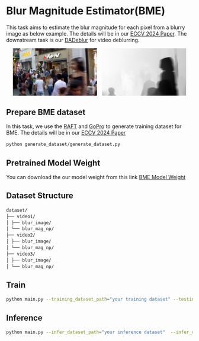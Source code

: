 # Blur Magnitude Estimator(BME)
This task aims to estimate the blur magnitude for each pixel from a blurry image as below example. The details will be in our [ECCV 2024 Paper](https://arxiv.org/abs/2407.09059). The downstream task is our [DADeblur](https://github.com/Jin-Ting-He/DADeblur) for video deblurring.
<p align="center">
  <img src="assets/blur_img.png" alt="Blurry Image" width="45%" style="margin-right: 10px;">
  <img src="assets/blur_mag.png" alt="Blur Magnitude" width="45%">
</p>
<!-- ![Blurry Image](assets/blur_img.png)
![Blur Magnitude](assets/blur_mag.png) -->

## Prepare BME dataset
In this task, we use the [RAFT](https://github.com/princeton-vl/RAFT) and [GoPro](https://seungjunnah.github.io/Datasets/gopro.html) to generate training dataset for BME. The details will be in our [ECCV 2024 Paper](https://arxiv.org/abs/2407.09059)

```bash
python generate_dataset/generate_dataset.py
```

## Pretrained Model Weight
You can download the our model weight from this link
[BME Model Weight](https://drive.google.com/file/d/1ASHteVTpdjI3CPBULtfMPsJyArVlnw6k/view?usp=sharing)

## Dataset Structure
```bash
dataset/
├── video1/
│ ├── blur_image/
│ └── blur_mag_np/
├── video2/
│ ├── blur_image/
│ └── blur_mag_np/
├── video3/
│ ├── blur_image/
│ └── blur_mag_np/
```

## Train
```bash
python main.py --training_dataset_path="your training dataset" --testing_dataset_path="your testing dataset" --weight_path="weight output path"
```

## Inference
```bash
python main.py --infer_dataset_path="your inference dataset"  --infer_output_path="your output folder path"  --weight_path="model weight path" --test_only
```